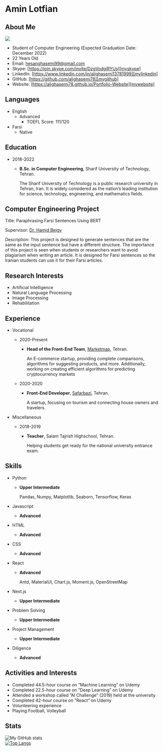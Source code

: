 # Amin Lotfian

## About Me

[![](https://img.shields.io/badge/Website-alighasemi-red)](https://alighasemi78.github.io/Portfolio-Website/)

- Student of Computer Engineering (Expected Graduation Date: December 2022)
- 22 Years Old
- Email: [hesanghasemi99@gmail.com][myemail]
- Skype: [https://join.skype.com/invite/DzgVodgiRYUs][myskype]
- LinkedIn: [https://www.linkedin.com/in/alighasemi13781999][mylinkedin]
- GitHub: [https://github.com/alighasemi78][mygithub]
- Website: [https://alighasemi78.github.io/Portfolio-Website][mywebsite]

## Languages

- English
  - Advanced
    - TOEFL Score: 111/120
- Farsi
  - Native

## Education

- 2018-2022

  - **B<span>.</span>Sc. in Computer Engineering**, Sharif University of Technology, Tehran.

    The Sharif University of Technology is a public research university in Tehran, Iran.
    It is widely considered as the nation’s leading institution for science, technology, engineering, and mathematics fields.

## Computer Engineering Project

Title: Paraphrasing Farsi Sentences Using BERT

Supervisor: [Dr. Hamid Beigy][beigy]

Description: This project is designed to generate sentences that are the same as the input sentence but have a different structure. The importance of this project is seen when students or researchers want to avoid plagiarism when writing an article. It is designed for Farsi sentences so the Iranian students can use it for their Farsi articles.

## Research Interests

- Artificial Intelligence
- Natural Language Processing
- Image Processing
- Rehabilitation

## Experience

- Vocational

  - 2020-Present

    - **Head of the Front-End Team**, [Marketmap][marketmaplink], Tehran.

      An E-commerce startup, providing complete comparisons, algorithms for suggesting products, and more. Additionally, working on creating efficient algorithms for predicting cryptocurrency markets

  * 2020-2020

    - **Front-End Developer**, [Safarbazi][safarbazilink], Tehran.

      A startup, focusing on tourism and connecting house owners and travelers.

* Miscellaneous

  - 2018-2019

    - **Teacher**, Salam Tajrish Highschool, Tehran.

      Helping students get ready for the national university entrance exam.

## Skills

- Python

  - **Upper Intermediate**

    Pandas, Numpy, Matplotlib, Seaborn, Tensorflow, Keras

- Javascript
  - **Advanced**
- HTML
  - **Advanced**
- CSS
  - **Advanced**
- React

  - **Advanced**

    Antd, MaterialUI, Chart.js, Moment.js, OpenStreetMap

- Next.js
  - **Upper Intermediate**
- Problem Solving
  - **Upper Intermediate**
- Project Management
  - **Upper Intermediate**
- Diligence
  - **Advanced**

## Activities and Interests

- Completed 44.5-hour course on ”Machine Learning” on Udemy
- Completed 22.5-hour course on ”Deep Learning” on Udemy
- Attended a workshop called ”AI Challenge” (2019) held at the university
- Completed 42-hour course on ”React” on Udemy
- Volunteering experience
- Playing Football, Volleyball

## Stats

![My GitHub stats](https://github-readme-stats.vercel.app/api?username=alighasemi78&theme=blue-green&show_icons=true)  
[![Top Langs](https://github-readme-stats.vercel.app/api/top-langs/?username=alighasemi78&layout=compact)](https://github.com/anuraghazra/github-readme-stats)

[myemail]: mailto:hesanghasemi99@gmail.com
[myskype]: https://join.skype.com/invite/DzgVodgiRYUs
[mylinkedin]: https://www.linkedin.com/in/alighasemi13781999
[mygithub]: https://github.com/alighasemi78
[mywebsite]: https://alighasemi78.github.io/Portfolio-Website
[beigy]: http://sharif.edu/~beigy/
[marketmaplink]: https://marketmap.org/fa
[safarbazilink]: https://www.safarbazi.com/
[mftlink]: https://www.mftplus.com/
